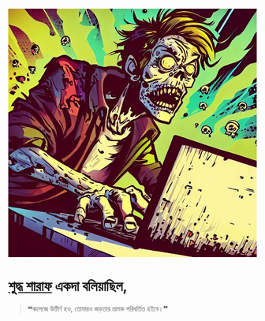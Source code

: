 <img src="zombie~2.jpeg" alt="Comic art of a zombie by Bing AI"></img>

# [শুদ্ধ শারাফ](https://github.com/sudo318) একদা বলিয়াছিল,

> ❝কলেজে উত্তীর্ণ হও, তোমারও জড়তার ভ্রামক পরিবর্তিত হইবে।❞
